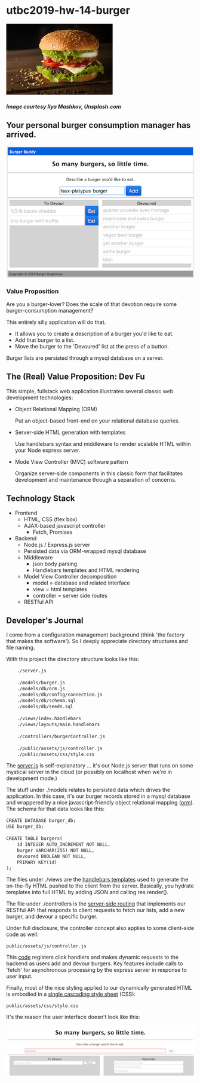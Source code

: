 # utbc2019-hw-14-burger

![alt](docs/ilya-mashkov-_qxbJUr9RqI-unsplash.jpg)
##### Image courtesy Ilya Mashkov, Unsplash.com

## Your personal burger consumption manager has arrived.

![alt](docs/mvp-2.0-ui.png)

### Value Proposition

Are you a burger-lover?
Does the scale of that devotion require some burger-consumption management?

This entirely silly application will do that.

* It allows you to create a description of a burger you'd like to eat.
* Add that burger to a list.
* Move the burger to the 'Devoured' list at the press of a button.

Burger lists are persisted through a mysql database on a server.

## The (Real) Value Proposition: Dev Fu

This simple, fullstack web application illustrates several classic web development technologies:

* Object Relational Mapping (ORM)
    
    Put an object-based front-end on your relational database queries.

* Server-side HTML generation with templates
    
    Use handlebars syntax and middleware to render scalable HTML within your Node express server.

* Mode View Controller (MVC) software pattern
    
    Organize server-side components in this classic form that facilitates development and maintenance through a separation of concerns.

## Technology Stack

* Frontend
	* HTML, CSS (flex box)
	* AJAX-based javascript controller
		* Fetch, Promises
* Backend
	* Node.js / Express.js server
	* Persisted data via ORM-wrapped mysql database
	* Middleware
		* json body parsing
		* Handlebars templates and HTML rendering
	* Model View Controller decomposition
		* model = database and related interface
		* view = html templates
		* controller = server side routes
	* RESTful API

## Developer's Journal

I come from a configuration management background (think 'the factory that makes the software').  So I deeply appreciate directory structures and file naming.

With this project the directory structure looks like this:

```
	./server.js

	./models/burger.js
	./models/db/orm.js
	./models/db/config/connection.js
	./models/db/schema.sql
	./models/db/seeds.sql

	./views/index.handlebars
	./views/layouts/main.handlebars

	./controllers/burgerController.js

	./public/assets/js/controller.js
	./public/assets/css/style.css
```

The [server.js](https://github.com/zenglenn42/utbc2019-hw-14-burger/blob/master/server.js) is self-explanatory ... it's our Node.js server that runs on some mystical server in the cloud (or possibly on localhost when we're in development mode.)

The stuff under ./models relates to persisted data which drives the application.  In this case, it's our burger records stored in a mysql database and wrappered by a nice javascript-friendly object relational mapping ([orm](https://github.com/zenglenn42/utbc2019-hw-14-burger/blob/master/models/burger.js)).  The schema for that data looks like this:

```
CREATE DATABASE burger_db;
USE burger_db;

CREATE TABLE burgers(
    id INTEGER AUTO_INCREMENT NOT NULL,
    burger VARCHAR(255) NOT NULL,
    devoured BOOLEAN NOT NULL,
    PRIMARY KEY(id)
);
```

The files under ./views are the [handlebars templates](https://github.com/zenglenn42/utbc2019-hw-14-burger/blob/master/views/index.handlebars) used to generate the on-the-fly HTML pushed to the client from the server.  Basically, you hydrate templates into full HTML by adding JSON and calling res.render().

The file under ./controllers is the [server-side routing](https://github.com/zenglenn42/utbc2019-hw-14-burger/blob/master/controllers/burgerController.js) that implements our RESTful API that responds to client requests to fetch our lists, add a new burger, and devour a specific burger.

Under full disclosure, the controller concept also applies to some client-side code as well:

```
public/assets/js/controller.js
```

This [code](https://github.com/zenglenn42/utbc2019-hw-14-burger/blob/master/public/assets/js/controller.js) registers click handlers and makes dynamic requests to the backend as users add and devour burgers.  Key features include calls to 'fetch' for asynchronous processing by the express server in response to user input.

Finally, most of the nice styling applied to our dynamically generated HTML is embodied in a [single cascading style sheet](https://github.com/zenglenn42/utbc2019-hw-14-burger/blob/master/public/assets/css/style.css) (CSS):

```
public/assets/css/style.css
```

It's the reason the user interface doesn't look like this:

![alt](docs/mvp-ui.png)
